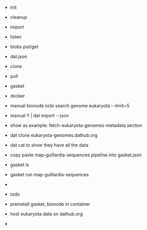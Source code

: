 - init
- cleanup
- import
- listen
- blobs put/get
- dat.json

- clone
- pull
- gasket
- docker
 

- manual bionode ncbi search genome eukaryota --limit=5
- manual !! | dat import --json
- show as example: fetch-eukaryota-genomes-metadata section
- dat clone eukaryota-genomes.dathub.org
- dat cat to show they have all the data
- copy paste map-guillardia-sequences pipeline into gasket.json
- gasket ls
- gasket run map-guillardia-sequences
-

- todo
- preinstall gasket, bionode in container
- host eukaryota data on dathub.org
-